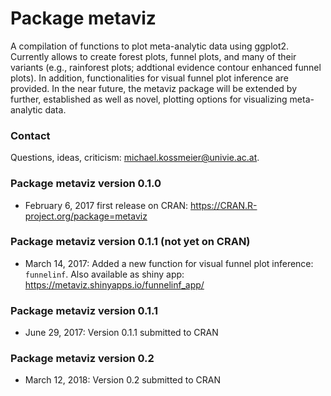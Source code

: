 
<!-- README.md is generated from README.Rmd. Please edit that file -->
Package **metaviz**
===================

A compilation of functions to plot meta-analytic data using ggplot2. Currently allows to create forest plots, funnel plots, and many of their variants (e.g., rainforest plots; addtional evidence contour enhanced funnel plots). In addition, functionalities for visual funnel plot inference are provided. In the near future, the metaviz package will be extended by further, established as well as novel, plotting options for visualizing meta-analytic data.

### Contact

Questions, ideas, criticism: <michael.kossmeier@univie.ac.at>.

### Package **metaviz** version 0.1.0

-   February 6, 2017 first release on CRAN: <https://CRAN.R-project.org/package=metaviz>

### Package **metaviz** version 0.1.1 (not yet on CRAN)

-   March 14, 2017: Added a new function for visual funnel plot inference: `funnelinf`. Also available as shiny app: <https://metaviz.shinyapps.io/funnelinf_app/>

### Package **metaviz** version 0.1.1

-   June 29, 2017: Version 0.1.1 submitted to CRAN

### Package **metaviz** version 0.2

-   March 12, 2018: Version 0.2 submitted to CRAN

